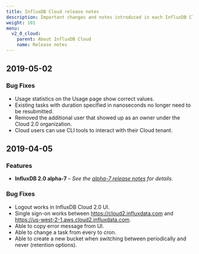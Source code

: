 ```yaml
---
title: InfluxDB Cloud release notes
description: Important changes and notes introduced in each InfluxDB Cloud 2.0 update.
weight: 101
menu:
  v2_0_cloud:
    parent: About InfluxDB Cloud
    name: Release notes
---
```


## 2019-05-02

### Bug Fixes

- Usage statistics on the Usage page show correct values.
- Existing tasks with duration specified in nanoseconds no longer need to be resubmitted.
- Removed the additional user that showed up as an owner under the Cloud 2.0 organization.
- Cloud users can use CLI tools to interact with their Cloud tenant.


## 2019-04-05

### Features

- **InfluxDB 2.0 alpha-7** –
  _See the [alpha-7 release notes](/v2.0/reference/release-notes/#v2-0-0-alpha-7-2019-03-28) for details._

### Bug Fixes

- Logout works in InfluxDB Cloud 2.0 UI.
- Single sign-on works between https://cloud2.influxdata.com and https://us-west-2-1.aws.cloud2.influxdata.com.
- Able to copy error message from UI.
- Able to change a task from every to cron.
- Able to create a new bucket when switching between periodically and never (retention options).
